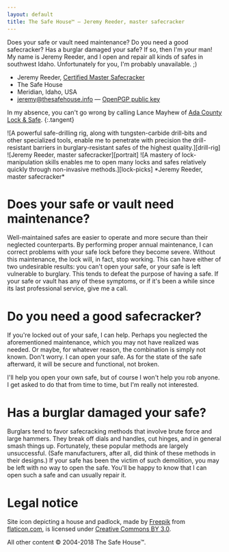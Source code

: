```yaml
---
layout: default
title: The Safe House™ — Jeremy Reeder, master safecracker
---
```


Does your safe or vault need maintenance? Do you need a good safecracker? Has a
burglar damaged your safe? If so, then I'm your man! My name is Jeremy Reeder,
and I open and repair all kinds of safes in southwest Idaho. Unfortunately for
you, I'm probably unavailable. ;)

- Jeremy Reeder, [Certified Master Safecracker][cms]
- The Safe House
- Meridian, Idaho, USA
- <jeremy@thesafehouse.info> — [OpenPGP public key][email-key]

In my absence, you can't go wrong by calling Lance Mayhew of [Ada County Lock &
Safe][mayhew].
{:.tangent}

<div class="gallery" markdown="1">
![A powerful safe-drilling rig, along with tungsten-carbide drill-bits and
other specialized tools, enable me to penetrate with precision the
drill-resistant barriers in burglary-resistant safes of the highest
quality.][drill-rig]
![Jeremy Reeder, master safecracker][portrait]
![A mastery of lock-manipulation skills enables me to open many locks and safes
relatively quickly through non-invasive methods.][lock-picks]
*Jeremy Reeder, master safecracker*
</div>

# Does your safe or vault need maintenance?
Well-maintained safes are easier to operate and more secure than their
neglected counterparts. By performing proper annual maintenance, I can correct
problems with your safe lock before they become severe. Without this
maintenance, the lock will, in fact, stop working. This can have either of two
undesirable results: you can't open your safe, or your safe is left vulnerable
to burglary. This tends to defeat the purpose of having a safe. If your safe or
vault has any of these symptoms, or if it's been a while since its last
professional service, give me a call.

# Do you need a good safecracker?
If you're locked out of your safe, I can help. Perhaps you neglected the
aforementioned maintenance, which you may not have realized was needed. Or
maybe, for whatever reason, the combination is simply not known. Don't worry. I
can open your safe. As for the state of the safe afterward, it will be secure
and functional, not broken.

I'll help you open your own safe, but of course I won't help you rob anyone. I
get asked to do that from time to time, but I'm really not interested.

# Has a burglar damaged your safe?
Burglars tend to favor safecracking methods that involve brute force and large
hammers. They break off dials and handles, cut hinges, and in general smash
things up. Fortunately, these popular methods are largely unsuccessful. (Safe
manufacturers, after all, did think of these methods in their designs.) If your
safe has been the victim of such demolition, you may be left with no way to
open the safe. You'll be happy to know that I can open such a safe and can
usually repair it.

# Legal notice
Site icon depicting a house and padlock, made by [Freepik][freepik] from
[flaticon.com][flaticon], is licensed under [Creative Commons BY
3.0][icon-license].

All other content © 2004-2018 The Safe House™.


[cms]:          https://en.wikipedia.org/wiki/Certified_Master_Safecracker
[email-key]:    download/publickey.jeremy@thesafehouse.info.asc
[drill-rig]:    images/helixbullet.jpg
[freepik]:      https://www.freepik.com
[flaticon]:     https://www.flaticon.com
[icon-license]: http://creativecommons.org/licenses/by/3.0
[lock-picks]:   images/jacknife-open.jpg
[logo]:         images/cracker.png
[mayhew]:       https://www.adacountylockandsafe.com
[portrait]:     images/JeremyReeder.jpg
